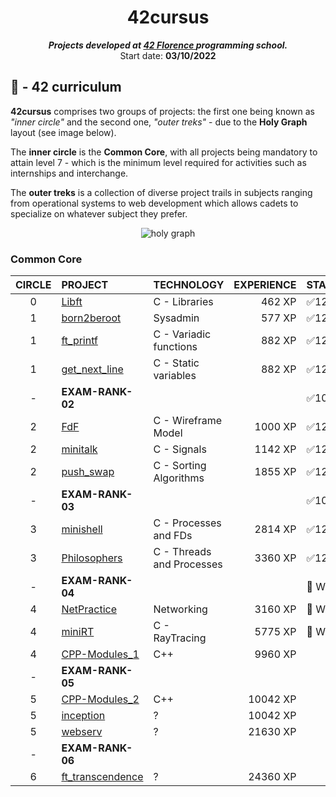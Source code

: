 <h1 align="center">
	42cursus
</h1>

<p align="center">
	<b><i>Projects developed at <a href="https://42firenze.it/">42 Florence </a> programming school.</i></b><br>
	Start date: <b>03/10/2022</b><br>
</p>

## 🌌 - 42 curriculum

**42cursus** comprises two groups of projects: the first one being known as _"inner circle"_ and the second one, _"outer treks"_ - due to the **Holy Graph** layout (see image below).

The **inner circle** is the __Common Core__, with all projects being mandatory to attain level 7 - which is the minimum level required for activities such as internships and interchange.

The **outer treks** is a collection of diverse project trails in subjects ranging from operational systems to web development which allows cadets to specialize on whatever subject they prefer.

<div align="center">
	
![holy graph](https://github.com/kichkiro/42_cursus/blob/assets/holy_graph.png?raw=true)
	
</div>

### Common Core
	
|CIRCLE	|PROJECT							                                                              |TECHNOLOGY				|EXPERIENCE|STATUS	            |
|:-:	|:--								                                                              |:--					    |--:     |:--		            |
|0		|[Libft](https://github.com/kichkiro/42/tree/main/42cursus/0-libft)                               |C - Libraries			|462 XP  | ✅125/125          |
|1		|[born2beroot](https://github.com/kichkiro/42/tree/main/42cursus/1-born2beroot)			          |Sysadmin				    |577 XP  | ✅125/125          |	
|1		|[ft_printf](https://github.com/kichkiro/42/tree/main/42cursus/1-ft_printf)                       |C - Variadic functions	|882 XP  | ✅125/125          |
|1		|[get_next_line](https://github.com/kichkiro/42/tree/main/42cursus/1-get_next_line)               |C - Static variables		|882 XP  | ✅125/125          |	
|- 		| __EXAM-RANK-02__                                                                                |                         |        | ✅100/100          |
|2		|[FdF](https://github.com/kichkiro/42/tree/main/42cursus/2-fdf)			                          |C - Wireframe Model      |1000 XP | ✅125/125          |
|2		|[minitalk](https://github.com/kichkiro/42/tree/main/42cursus/2-minitalk)			              |C - Signals				|1142 XP | ✅125/125          |
|2		|[push_swap](https://github.com/kichkiro/42/tree/main/42cursus/2-push_swap)			              |C - Sorting Algorithms 	|1855 XP | ✅125/125          |
|-      | __EXAM-RANK-03__                                                                                |                         |        | ✅100/100          |
|3		|[minishell](https://github.com/kichkiro/minishell/tree/ffa6bbfea21015e019a7c7cbcd02ce83cbbbb1df) |C - Processes and FDs    | 2814 XP| ✅125/125          |
|3		|[Philosophers](https://github.com/kichkiro/42/tree/main/42cursus/3-philosophers)			      |C - Threads and Processes|3360 XP | ✅125/125          |
|-      | __EXAM-RANK-04__                                                                                |                         |        | 🚧 WiP |
|4		|[NetPractice](https://github.com/kichkiro/42/tree/main/42cursus/4-NetPractice)			          |Networking 			    |3160 XP | 🚧 WiP |
|4		|[miniRT](https://github.com/kichkiro/miniRT/tree/3ea3f512a50bb17c22af7aae6d26808c98140dac)       |C - RayTracing           |5775 XP | 🚧 WiP |
|4		|[CPP-Modules_1]()                                          			                          |C++			            |9960 XP |                      |
|-      | __EXAM-RANK-05__                                                                                |                         |        |                      |
|5		|[CPP-Modules_2]()                                                                                |C++			            |10042 XP|                      |
|5		|[inception]()																                      |?			            |10042 XP|                      |
|5		|[webserv]()                                        	                                          |?           	            |21630 XP|                      |
|-      | __EXAM-RANK-06__                                                                                |                         |        |                      |
|6  	|[ft_transcendence]()                                                                             |?				        |24360 XP|                      |

